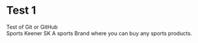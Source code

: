 # Test 1
Test of Git or GitHub
<br>
Sports Keener SK A sports Brand where you can buy any sports products.
